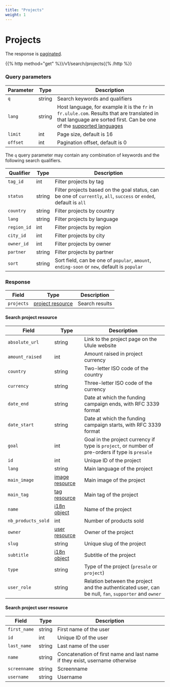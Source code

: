```yaml
---
title: "Projects"
weight: 1
---
```


# Projects

The response is [paginated](#pagination).

{{% http method="get" %}}/v1/search/projects{{% /http %}}

### Query parameters

| Parameter | Type   | Description                                                                                                                                                                     |
| --------- | ------ | ------------------------------------------------------------------------------------------------------------------------------------------------------------------------------- |
| `q`       | string | Search keywords and qualifiers                                                                                                                                                  |
| `lang`    | string | Host language, for example it is the `fr` in `fr.ulule.com`. Results that are translated in that language are sorted first. Can be one of the [supported languages](#languages) |
| `limit`   | int    | Page size, default is 16                                                                                                                                                        |
| `offset`  | int    | Pagination offset, default is 0                                                                                                                                                 |

The `q` query parameter may contain any combination of keywords and the following search qualifiers.

| Qualifier   | Type   | Description                                                                                                        |
| ----------- | ------ | ------------------------------------------------------------------------------------------------------------------ |
| `tag_id`    | int    | Filter projects by tag                                                                                             |
| `status`    | string | Filter projects based on the goal status, can be one of `currently`, `all`, `success` or `ended`, default is `all` |
| `country`   | string | Filter projects by country                                                                                         |
| `lang`      | string | Filter projects by language                                                                                        |
| `region_id` | int    | Filter projects by region                                                                                          |
| `city_id`   | int    | Filter projects by city                                                                                            |
| `owner_id`  | int    | Filter projects by owner                                                                                           |
| `partner`   | string | Filter projects by partner                                                                                         |
| `sort`      | string | Sort field, can be one of `popular`, `amount`, `ending-soon` or `new`, default is `popular`                        |

### Response

| Field      | Type                                         | Description    |
| ---------- | -------------------------------------------- | -------------- |
| `projects` | [project resource](#search-project-resource) | Search results |

#### Search project resource

| Field              | Type                                   | Description                                                                                          |
| ------------------ | -------------------------------------- | ---------------------------------------------------------------------------------------------------- |
| `absolute_url`     | string                                 | Link to the project page on the Ulule website                                                        |
| `amount_raised`    | int                                    | Amount raised in project currency                                                                    |
| `country`          | string                                 | Two-letter ISO code of the country                                                                   |
| `currency`         | string                                 | Three-letter ISO code of the currency                                                                |
| `date_end`         | string                                 | Date at which the funding campaign ends, with RFC 3339 format                                        |
| `date_start`       | string                                 | Date at which the funding campaign starts, with RFC 3339 format                                      |
| `goal`             | int                                    | Goal in the project currency if type is `project`, or number of pre-orders if type is `presale`      |
| `id`               | int                                    | Unique ID of the project                                                                             |
| `lang`             | string                                 | Main language of the project                                                                         |
| `main_image`       | [image resource](#image)               | Main image of the project                                                                            |
| `main_tag`         | [tag resource](#category-and-tag)      | Main tag of the project                                                                              |
| `name`             | [i18n object](#i18n)                   | Name of the project                                                                                  |
| `nb_products_sold` | int                                    | Number of products sold                                                                              |
| `owner`            | [user resource](#search-user-resource) | Owner of the project                                                                                 |
| `slug`             | string                                 | Unique slug of the project                                                                           |
| `subtitle`         | [i18n object](#i18n)                   | Subtitle of the project                                                                              |
| `type`             | string                                 | Type of the project (`presale` or `project`)                                                         |
| `user_role`        | string                                 | Relation between the project and the authenticated user, can be null, `fan`, `supporter` and `owner` |

#### Search project user resource

| Field          | Type   | Description                                                                 |
| -------------- | ------ | --------------------------------------------------------------------------- |
| `first_name`   | string | First name of the user                                                      |
| `id`           | int    | Unique ID of the user                                                       |
| `last_name`    | string | Last name of the user                                                       |
| `name`         | string | Concatenation of first name and last name if they exist, username otherwise |
| `screenname`   | string | Screenname                                                                  |
| `username`     | string | Username                                                                    |
